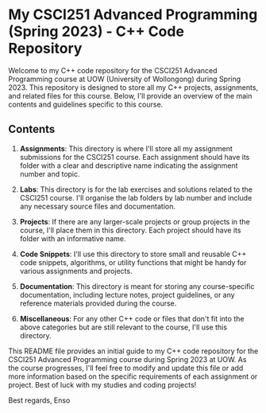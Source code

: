 # My CSCI251 Advanced Programming (Spring 2023) - C++ Code Repository

Welcome to my C++ code repository for the CSCI251 Advanced Programming course at UOW (University of Wollongong) during Spring 2023. This repository is designed to store all my C++ projects, assignments, and related files for this course. Below, I'll provide an overview of the main contents and guidelines specific to this course.

## Contents

1. **Assignments**: This directory is where I'll store all my assignment submissions for the CSCI251 course. Each assignment should have its folder with a clear and descriptive name indicating the assignment number and topic.

2. **Labs**: This directory is for the lab exercises and solutions related to the CSCI251 course. I'll organise the lab folders by lab number and include any necessary source files and documentation.

3. **Projects**: If there are any larger-scale projects or group projects in the course, I'll place them in this directory. Each project should have its folder with an informative name.

4. **Code Snippets**: I'll use this directory to store small and reusable C++ code snippets, algorithms, or utility functions that might be handy for various assignments and projects.

5. **Documentation**: This directory is meant for storing any course-specific documentation, including lecture notes, project guidelines, or any reference materials provided during the course.

6. **Miscellaneous**: For any other C++ code or files that don't fit into the above categories but are still relevant to the course, I'll use this directory.


This README file provides an initial guide to my C++ code repository for the CSCI251 Advanced Programming course during Spring 2023 at UOW. As the course progresses, I'll feel free to modify and update this file or add more information based on the specific requirements of each assignment or project. Best of luck with my studies and coding projects!

Best regards,
Enso
